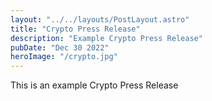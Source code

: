 ```yaml
---
layout: "../../layouts/PostLayout.astro"
title: "Crypto Press Release"
description: "Example Crypto Press Release"
pubDate: "Dec 30 2022"
heroImage: "/crypto.jpg"
---
```


This is an example Crypto Press Release
